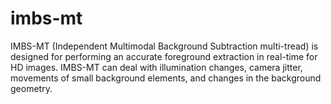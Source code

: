 # imbs-mt
IMBS-MT (Independent Multimodal Background Subtraction multi-tread) is designed for performing an accurate foreground extraction in real-time for HD images.  IMBS-MT can deal with illumination changes, camera jitter, movements of small background elements, and changes in the background geometry.
